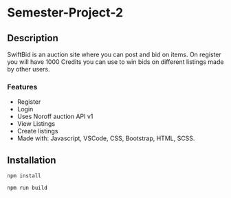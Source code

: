 # Semester-Project-2


## Description
SwiftBid is an auction site where you can post and bid on items. On register you will have 1000 Credits you can use to win bids on different listings made by other users.

### Features
* Register
* Login
* Uses Noroff auction API v1
* View Listings
* Create listings
* Made with: Javascript, VSCode, CSS, Bootstrap, HTML, SCSS. 

## Installation
```
npm install
```

```
npm run build
```
